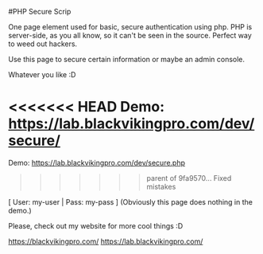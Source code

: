 #PHP Secure Scrip

One page element used for basic, secure authentication using php.
PHP is server-side, as you all know, so it can't be seen in the source.
Perfect way to weed out hackers.

Use this page to secure certain information or maybe an admin console.

Whatever you like :D

<<<<<<< HEAD
Demo: https://lab.blackvikingpro.com/dev/secure/
=======
Demo: https://lab.blackvikingpro.com/dev/secure.php
>>>>>>> parent of 9fa9570... Fixed mistakes

[ User: my-user | Pass: my-pass ]
(Obviously this page does nothing in the demo.)

Please, check out my website for more cool things :D

https://blackvikingpro.com/
https://lab.blackvikingpro.com/